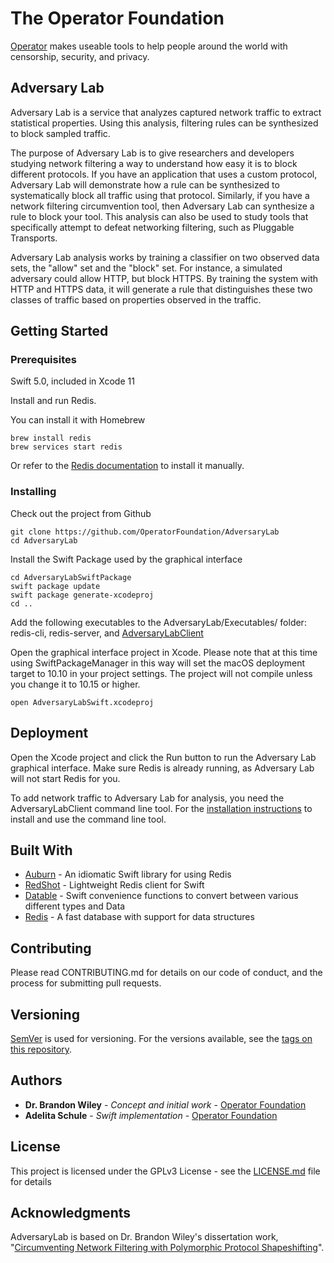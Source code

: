 # The Operator Foundation

[Operator](https://operatorfoundation.org) makes useable tools to help people around the world with censorship, security, and privacy.

## Adversary Lab

Adversary Lab is a service that analyzes captured network traffic to extract statistical properties. Using this analysis, filtering rules can be synthesized to block sampled traffic.

The purpose of Adversary Lab is to give researchers and developers studying network filtering a way to understand how easy it is to block different protocols.
If you have an application that uses a custom protocol, Adversary Lab will demonstrate how a rule can be synthesized to systematically block all traffic using that protocol.
Similarly, if you have a network filtering circumvention tool, then Adversary Lab can synthesize a rule to block your tool.
This analysis can also be used to study tools that specifically attempt to defeat networking filtering, such as Pluggable Transports.

Adversary Lab analysis works by training a classifier on two observed data sets, the "allow" set and the "block" set.
For instance, a simulated adversary could allow HTTP, but block HTTPS. By training the system with HTTP and HTTPS data, it will generate a rule that distinguishes these two classes of traffic based on properties observed in the traffic.

## Getting Started

### Prerequisites

Swift 5.0, included in Xcode 11

Install and run Redis.

You can install it with Homebrew

```
brew install redis
brew services start redis
```

Or refer to the [Redis documentation](https://redis.io/download) to install it manually.

### Installing

Check out the project from Github

```
git clone https://github.com/OperatorFoundation/AdversaryLab
cd AdversaryLab
```

Install the Swift Package used by the graphical interface

```
cd AdversaryLabSwiftPackage
swift package update
swift package generate-xcodeproj
cd ..
```

Add the following executables to the AdversaryLab/Executables/ folder: redis-cli, redis-server, and [AdversaryLabClient](https://github.com/OperatorFoundation/AdversaryLabClientSwift)

Open the graphical interface project in Xcode. Please note that at this time using SwiftPackageManager in this way will set the macOS deployment target to 10.10 in your project settings. The project will not compile unless you change it to 10.15 or higher.

```
open AdversaryLabSwift.xcodeproj
```


## Deployment

Open the Xcode project and click the Run button to run the Adversary Lab graphical interface. Make sure Redis is already running, as Adversary Lab will  not start Redis for you.

To add network traffic to Adversary Lab for analysis, you need the AdversaryLabClient command line tool. For the [installation
instructions](https://github.com/OperatorFoundation/AdversaryLabClient) to install and use the command line tool.

## Built With

* [Auburn](https://github.com/OperatorFoundation/Auburn) - An idiomatic Swift library for using Redis
* [RedShot](https://github.com/OperatorFoundation/Redshot) - Lightweight Redis client for Swift
* [Datable](https://github.com/OperatorFoundation/Datable) - Swift convenience functions to convert between various different types and Data
* [Redis](https://redis.io/) - A fast database with support for data structures

## Contributing

Please read CONTRIBUTING.md for details on our code of conduct, and the process for submitting pull requests.

## Versioning

[SemVer](http://semver.org/) is used for versioning. For the versions available, see the [tags on this repository](https://github.com/OperatorFoundation/AdversaryLab/tags).

## Authors

* **Dr. Brandon Wiley** - *Concept and initial work* - [Operator Foundation](https://OperatorFoundation.org/)
* **Adelita Schule** - *Swift implementation* - [Operator Foundation](adelita@OperatorFoundation.org)

## License

This project is licensed under the GPLv3 License - see the [LICENSE.md](LICENSE.md) file for details

## Acknowledgments

AdversaryLab is based on Dr. Brandon Wiley's dissertation work, "[Circumventing Network Filtering with Polymorphic Protocol Shapeshifting](http://blanu.net/Dissertation.pdf)".

